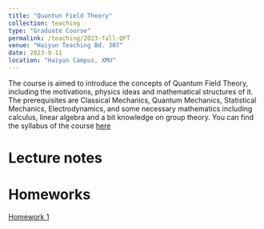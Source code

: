 ```yaml
---
title: "Quantun Field Theory"
collection: teaching
type: "Graduate Course"
permalink: /teaching/2023-fall-QFT
venue: "Haiyun Teaching Bd. 307"
date: 2023-9-11
location: "Haiyun Campus, XMU"
---
```


The course is aimed to introduce the concepts of Quantum Field Theory, including the motivations, physics ideas and mathematical structures of it. The prerequisites are Classical Mechanics, Quantum Mechanics, Statistical Mechanics, Electrodynamics, and some necessary mathematics including calculus, linear algebra and a bit knowledge on group theory. You can find the syllabus of the course [here](https://github.com/Playdaye/saltyeggache/tree/master/files/Syllabus.pdf)

Lecture notes
======

Homeworks
======
[Homework 1](https://github.com/Playdaye/saltyeggache/tree/master/files/HW1.pdf)

